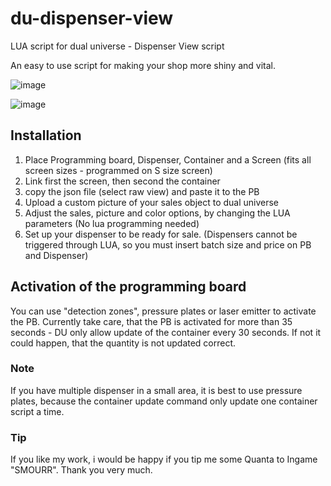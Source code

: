 # du-dispenser-view
LUA script for dual universe - Dispenser View script

An easy to use script for making your shop more shiny and vital.

![image](https://github.com/makerlu/du-dispenser-view/blob/main/pictures/dispenser-view1.jpg)

![image](https://github.com/makerlu/du-dispenser-view/blob/main/pictures/dispenser-view2.jpg)

## Installation
1. Place Programming board, Dispenser, Container and a Screen (fits all screen sizes - programmed on S size screen)
2. Link first the screen, then second the container
3. copy the json file (select raw view) and paste it to the PB
4. Upload a custom picture of your sales object to dual universe
4. Adjust the sales, picture and color options, by changing the LUA parameters (No lua programming needed)
5. Set up your dispenser to be ready for sale. (Dispensers cannot be triggered through LUA, so you must insert batch size and price on PB and Dispenser)

## Activation of the programming board
You can use "detection zones", pressure plates or laser emitter to activate the PB.
Currently take care, that the PB is activated for more than 35 seconds - DU only allow update of the container every 30 seconds.
If not it could happen, that the quantity is not updated correct.
### Note
If you have multiple dispenser in a small area, it is best to use pressure plates, because the container update command only update one container script a time.


### Tip
If you like my work, i would be happy if you tip me some Quanta to Ingame "SMOURR". Thank you very much.
